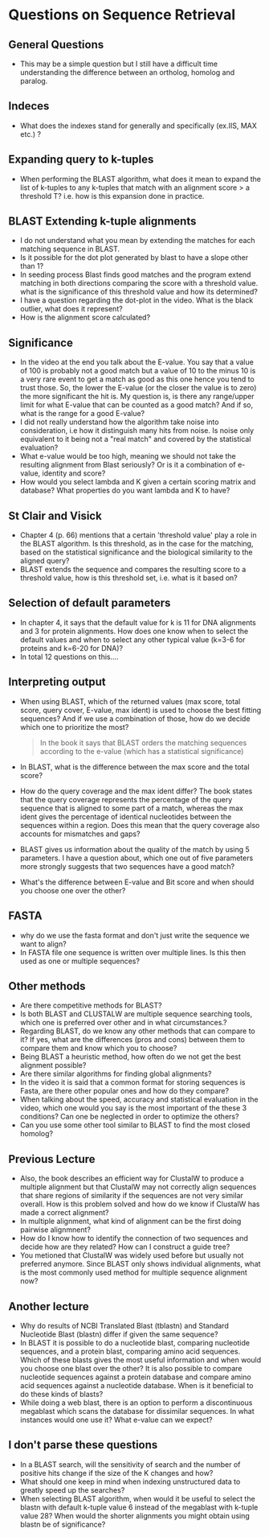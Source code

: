 # Questions on Sequence Retrieval

## General Questions
* This may be a simple question but I still have a difficult time understanding the difference between an ortholog, homolog and paralog.

## Indeces
* What does the indexes stand for generally and specifically (ex.IIS, MAX etc.) ?

## Expanding query to k-tuples
* When performing the BLAST algorithm, what does it mean to expand the list of k-tuples to any k-tuples that match with an alignment score > a threshold T? i.e. how is this expansion done in practice.

## BLAST Extending k-tuple alignments
* I do not understand what you mean by extending the matches for each matching sequence in BLAST.
* Is it possible for the dot plot generated by blast to have a slope other than 1?
* In seeding process Blast finds good matches and the program extend matching in both directions comparing the score with a threshold value. what is the significance of this threshold value and how its determined?
* I have a question regarding the dot-plot in the video. What is the black outlier, what does it represent?
* How is the alignment score calculated?

## Significance
* In the video at the end you talk about the E-value. You say that a value of 100 is probably not a good match but a value of 10 to the minus 10 is a very rare event to get a match as good as this one hence you tend to trust those. So, the lower the E-value (or the closer the value is to zero) the more significant the hit is. My question is, is there any range/upper limit for what E-value that can be counted as a good match? And if so, what is the range for a good E-value?
* I did not really understand how the algorithm take noise into consideration, i.e how it distinguish many hits from noise. Is noise only equivalent to it being not a "real match" and covered by the statistical evaluation?
* What e-value would be too high, meaning we should not take the resulting alignment from Blast seriously? Or is it a combination of e-value, identity and score?
* How would you select lambda and K given a certain scoring matrix and database? What properties do you want lambda and K to have?

## St Clair and Visick
* Chapter 4 (p. 66) mentions that a certain 'threshold value' play a role in the BLAST algorithm. Is this threshold, as in the case for the matching, based on the statistical significance and the biological similarity to the aligned query?
* BLAST extends the sequence and compares the resulting score to a threshold value, how is this threshold set, i.e. what is it based on?

## Selection of default parameters
* In chapter 4, it says that the default value for k is 11 for DNA alignments and 3 for protein alignments. How does one know when to select the default values and when to select any other typical value (k=3-6 for proteins and k=6-20 for DNA)?
* In total 12 questions on this....


## Interpreting output
* When using BLAST, which of the returned values (max score, total score, query cover, E-value, max ident) is used to choose the best fitting sequences? And if we use a combination of those, how do we decide which one to prioritize the most?
   > In the book it says that BLAST orders the matching sequences according to the e-value (which has a statistical significance)

* In BLAST, what is the difference between the max score and the total score?
* How do the query coverage and the max ident differ? The book states that the query coverage represents the percentage of the query sequence that is aligned to some part of a match, whereas the max ident gives the percentage of identical nucleotides between the sequences within a region. Does this mean that the query coverage also accounts for mismatches and gaps?
* BLAST gives us information about the quality of the match by using 5 parameters. I have a question about, which one out of five parameters more strongly suggests that two sequences have a good match?
* What's the difference between E-value and Bit score and when should you choose one over the other?

## FASTA
* why do we use the fasta format and don't just write the sequence we want to align?
* In FASTA file one sequence is written over multiple lines. Is this then used as one or multiple sequences?

## Other methods
* Are there competitive methods for BLAST?
* Is both BLAST and CLUSTALW are multiple sequence searching tools, which one is preferred over other and in what circumstances.?
* Regarding BLAST, do we know any other methods that can compare to it? If yes, what are the differences (pros and cons)  between them to compare them and know which you to choose?
* Being BLAST a heuristic method, how often do we not get the best alignment possible?
* Are there similar algorithms for finding global alignments?
* In the video it is said that a common format for storing sequences is Fasta, are there other popular ones and how do they compare?
* When talking about the speed, accuracy and statistical evaluation in the video, which one would you say is the most important of the these 3 conditions? Can one be neglected in order to optimize the others?
* Can you use some other tool similar to BLAST to find the most closed homolog?

## Previous Lecture
* Also, the book describes an efficient way for ClustalW to produce a multiple alignment but that ClustalW may not correctly align sequences that share regions of similarity if the sequences are not very similar overall. How is this problem solved and how do we know if ClustalW has made a correct alignment?
* In multiple alignment, what kind of alignment can be the first doing pairwise alignmnent?
* How do I know how to identify the connection of two sequences and decide how are they related? How can I construct a guide tree?
* You metioned that ClustalW was widely used before but usually not preferred anymore. Since BLAST only shows individual alignments, what is the most commonly used method for multiple sequence alignment now?

## Another lecture
* Why do results of NCBI Translated Blast (tblastn) and Standard Nucleotide Blast (blastn) differ if given the same sequence?
* In BLAST it is possible to do a nucleotide blast, comparing nucleotide sequences, and a protein blast, comparing amino acid sequences. Which of these blasts gives the most useful information and when would you choose one blast over the other? It is also possible to compare nucleotide sequences against a protein database and compare amino acid sequences against a nucleotide database. When is it beneficial to do these kinds of blasts?
* While doing a web blast, there is an option to perform a discontinuous megablast which scans the database for dissimilar sequences. In what instances would one use it? What e-value can we expect?

## I don't parse these questions
* In a BLAST search, will the sensitivity of search and the number of positive hits change if the size of the K changes and how?
* What should one keep in mind when indexing unstructured data to greatly speed up the searches?
* When selecting BLAST algorithm, when would it be useful to select the blastn with default k-tuple value 6 instead of the megablast with k-tuple value 28? When would the shorter alignments you might obtain using blastn be of significance?
